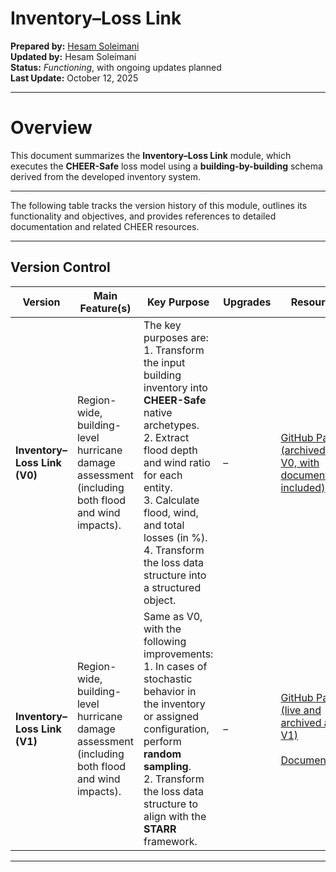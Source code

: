 # Inventory–Loss Link

**Prepared by:** [Hesam Soleimani](mailto:soleimanisam92@g.ucla.edu)  
**Updated by:** Hesam Soleimani  
**Status:** *Functioning*, with ongoing updates planned  
**Last Update:** October 12, 2025  

---

# Overview

This document summarizes the **Inventory–Loss Link** module, which executes the **CHEER-Safe** loss model using a **building-by-building** schema derived from the developed inventory system.  

---

The following table tracks the version history of this module, outlines its functionality and objectives, and provides references to detailed documentation and related CHEER resources.

---

## Version Control

| Version | Main Feature(s) | Key Purpose | Upgrades | Resources |
|----------|-----------------|--------------|-----------|------------|
| **Inventory–Loss Link (V0)** | Region-wide, building-level hurricane damage assessment (including both flood and wind impacts). | The key purposes are:<br>1. Transform the input building inventory into **CHEER-Safe** native archetypes.<br>2. Extract flood depth and wind ratio for each entity.<br>3. Calculate flood, wind, and total losses (in %).<br>4. Transform the loss data structure into a structured object. | – | [GitHub Page (archived as V0, with documentation included)](https://github.com/CHEER-Hub/Inventory-Loss-link/tree/main) |
| **Inventory–Loss Link (V1)** | Region-wide, building-level hurricane damage assessment (including both flood and wind impacts). | Same as V0, with the following improvements:<br>1. In cases of stochastic behavior in the inventory or assigned configuration, perform **random sampling**.<br>2. Transform the loss data structure to align with the **STARR** framework. | – | [GitHub Page (live and archived as V1)](https://github.com/CHEER-Hub/Inventory-Loss-link/tree/main)<br><br>[Documentation](https://cheer-hub.github.io/Inventory-Loss-link/Data_Fusion.html) |

---
